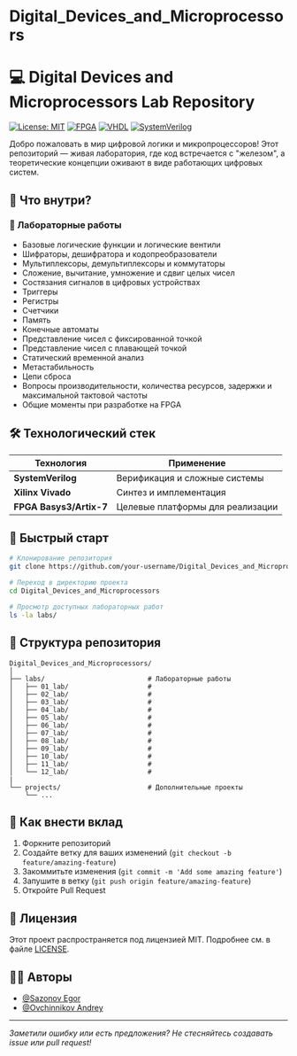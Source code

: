 # Digital_Devices_and_Microprocessors
# 💻 Digital Devices and Microprocessors Lab Repository

[![License: MIT](https://img.shields.io/badge/License-MIT-blue.svg)](https://opensource.org/licenses/MIT)
[![FPGA](https://img.shields.io/badge/FPGA-Xilinx-ff69b4.svg)](https://www.xilinx.com/)
[![VHDL](https://img.shields.io/badge/VHDL-IEEE-orange.svg)](https://ieeexplore.ieee.org/)
[![SystemVerilog](https://img.shields.io/badge/SystemVerilog-UVM-green.svg)](https://www.systemverilog.io/)

Добро пожаловать в мир цифровой логики и микропроцессоров! Этот репозиторий — живая лаборатория, где код встречается с "железом", а теоретические концепции оживают в виде работающих цифровых систем.

## 🧪 Что внутри?

### 🔌 Лабораторные работы
 - Базовые логические функции и логические вентили
 - Шифраторы, дешифратора и кодопреобразователи
 - Мультиплексоры, демультиплексоры и коммутаторы
 - Сложение, вычитание, умножение и сдвиг целых чисел
 - Состязания сигналов в цифровых устройствах
 - Триггеры 
 - Регистры
 - Счетчики
 - Память
 - Конечные автоматы
 - Представление чисел с фиксированной точкой
 - Представление чисел с плавающей точкой
 - Статический временной анализ
 - Метастабильность 
 - Цепи сброса
 - Вопросы производительности, количества ресурсов, задержки и максимальной тактовой частоты
 - Общие моменты при разработке на FPGA

## 🛠 Технологический стек

| Технология | Применение |
|------------|------------|
| **SystemVerilog** | Верификация и сложные системы |
| **Xilinx Vivado** | Синтез и имплементация |
| **FPGA Basys3/Artix-7** | Целевые платформы для реализации |

## 🚀 Быстрый старт

```bash
# Клонирование репозитория
git clone https://github.com/your-username/Digital_Devices_and_Microprocessors.git

# Переход в директорию проекта
cd Digital_Devices_and_Microprocessors

# Просмотр доступных лабораторных работ
ls -la labs/
```

## 📁 Структура репозитория

```
Digital_Devices_and_Microprocessors/
│
├── labs/                          # Лабораторные работы
│   ├── 01_lab/                    #
│   ├── 02_lab/                    #
│   ├── 03_lab/                    #
│   ├── 04_lab/                    #
│   ├── 05_lab/                    #
│   ├── 06_lab/                    #
│   ├── 07_lab/                    #
│   ├── 08_lab/                    #
│   ├── 09_lab/                    #
│   ├── 10_lab/                    #
│   ├── 11_lab/                    #
│   └── 12_lab/                    #
|
└── projects/                      # Дополнительные проекты
    └── ...
```

## 🤝 Как внести вклад

1. Форкните репозиторий
2. Создайте ветку для ваших изменений (`git checkout -b feature/amazing-feature`)
3. Закоммитьте изменения (`git commit -m 'Add some amazing feature'`)
4. Запушите в ветку (`git push origin feature/amazing-feature`)
5. Откройте Pull Request

## 📜 Лицензия

Этот проект распространяется под лицензией MIT. Подробнее см. в файле [LICENSE](LICENSE).

## 👨‍🎓 Авторы
- [@Sazonov Egor](https://www.github.com/EgorSazonov0405)
- [@Ovchinnikov Andrey](https://github.com/Stan9iiq)
---

*Заметили ошибку или есть предложения? Не стесняйтесь создавать issue или pull request!*
